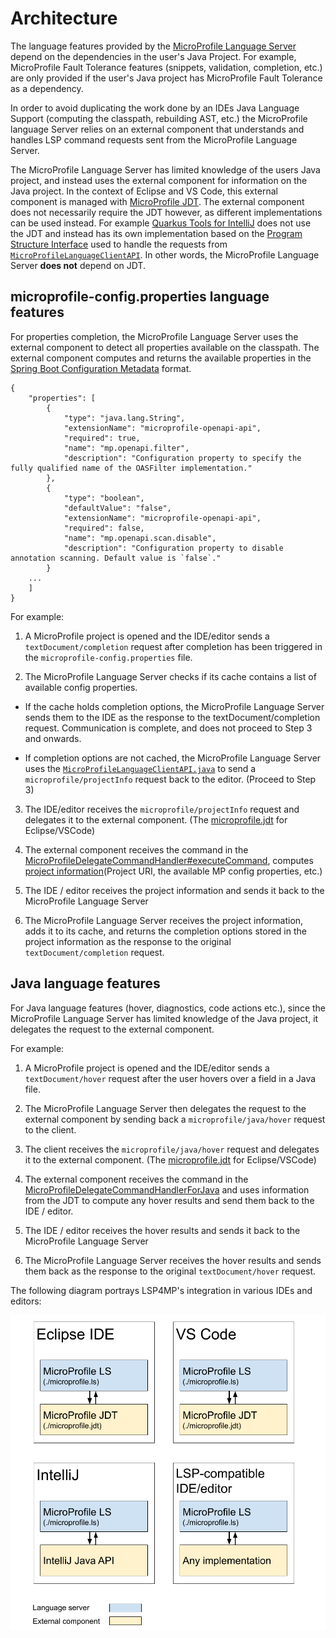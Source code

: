 # Architecture

The language features provided by the [MicroProfile Language Server](./microprofile.ls) depend on the dependencies in the user's Java Project.
For example, MicroProfile Fault Tolerance features (snippets, validation, completion, etc.) are only provided if the user's
Java project has MicroProfile Fault Tolerance as a dependency.

In order to avoid duplicating the work done by an IDEs Java Language Support (computing the classpath, rebuilding AST, etc.) the MicroProfile language Server relies on an external component that understands and handles LSP command requests sent from the MicroProfile Language Server.

The MicroProfile Language Server has limited knowledge of the users Java project, and instead uses the external component for information on the Java project. In the context of Eclipse and VS Code, this external component is managed with [MicroProfile JDT](./microprofile.jdt).
The external component does not necessarily require the JDT however, as different implementations can be used instead. For example [Quarkus Tools for IntelliJ](https://github.com/redhat-developer/intellij-quarkus) does not use the JDT and instead has its own implementation based on the [Program Structure Interface](https://jetbrains.org/intellij/sdk/docs/basics/architectural_overview/psi.html) used to handle the requests from [`MicroProfileLanguageClientAPI`](https://github.com/eclipse/lsp4mp/blob/master/microprofile.ls/org.eclipse.lsp4mp.ls/src/main/java/org/eclipse/lsp4mp/ls/api/MicroProfileLanguageClientAPI.java). In other words, the MicroProfile Language Server **does not** depend on JDT.

## microprofile-config.properties language features

For properties completion, the MicroProfile Language Server uses the external component to detect all properties available on the classpath. The external component computes and returns the available properties in the [Spring Boot Configuration Metadata](https://docs.spring.io/spring-boot/docs/current/reference/html/appendix-configuration-metadata.html#configuration-metadata-format) format.

```
{
	"properties": [
		{
			"type": "java.lang.String",
			"extensionName": "microprofile-openapi-api",
			"required": true,
			"name": "mp.openapi.filter",
			"description": "Configuration property to specify the fully qualified name of the OASFilter implementation."
		},
		{
			"type": "boolean",
			"defaultValue": "false",
			"extensionName": "microprofile-openapi-api",
			"required": false,
			"name": "mp.openapi.scan.disable",
			"description": "Configuration property to disable annotation scanning. Default value is `false`."
		}
    ...
	]
}
```

For example:

1. A MicroProfile project is opened and the IDE/editor sends a `textDocument/completion` request after completion has been triggered in the `microprofile-config.properties` file.

2. The MicroProfile Language Server checks if its cache contains a list of available config properties.

- If the cache holds completion options, the MicroProfile Language Server sends them to the IDE as the response to the textDocument/completion request. Communication is complete, and does not proceed to Step 3 and onwards.

- If completion options are not cached, the MicroProfile Language Server uses the [`MicroProfileLanguageClientAPI.java`](https://github.com/eclipse/lsp4mp/blob/master/microprofile.ls/org.eclipse.lsp4mp.ls/src/main/java/org/eclipse/lsp4mp/ls/api/MicroProfileLanguageClientAPI.java) to send a `microprofile/projectInfo` request back to the editor. (Proceed to Step 3)

3. The IDE/editor receives the `microprofile/projectInfo` request and delegates it to the external component. (The [microprofile.jdt](./microprofile.jdt) for Eclipse/VSCode)

4. The external component receives the command in the [MicroProfileDelegateCommandHandler#executeCommand](https://github.com/eclipse/lsp4mp/blob/master/microprofile.jdt/org.eclipse.lsp4mp.jdt.core/src/main/java/org/eclipse/lsp4mp/jdt/internal/core/ls/MicroProfileDelegateCommandHandler.java#L54), computes [project information](https://github.com/eclipse/lsp4mp/blob/master/microprofile.jdt/org.eclipse.lsp4mp.jdt.core/src/main/java/org/eclipse/lsp4mp/commons/MicroProfileProjectInfo.java)(Project URI, the available MP config properties, etc.)

5. The IDE / editor receives the project information and sends it back to the MicroProfile Language Server

6. The MicroProfile Language Server receives the project information, adds it to its cache, and returns the completion options stored in the project information as the response to the original `textDocument/completion` request.

## Java language features

For Java language features (hover, diagnostics, code actions etc.), since the MicroProfile Language Server has limited knowledge of the Java project, it delegates the request to the external component.

For example:

1. A MicroProfile project is opened and the IDE/editor sends a `textDocument/hover` request after the user hovers over a field in a Java file.

2. The MicroProfile Language Server then delegates the request to the external component by sending back a `microprofile/java/hover` request to the client.

3. The client receives the `microprofile/java/hover` request and delegates it to the external component. (The [microprofile.jdt](./microprofile.jdt) for Eclipse/VSCode)

4. The external component receives the command in the [MicroProfileDelegateCommandHandlerForJava](https://github.com/eclipse/lsp4mp/blob/master/microprofile.jdt/org.eclipse.lsp4mp.jdt.core/src/main/java/org/eclipse/lsp4mp/jdt/internal/core/ls/MicroProfileDelegateCommandHandlerForJava.java#L70) and uses information from the JDT to compute any hover results and send them back to the IDE / editor.

5. The IDE / editor receives the hover results and sends it back to the MicroProfile Language Server

6. The MicroProfile Language Server receives the hover results and sends them back as the response to the original `textDocument/hover` request.

The following diagram portrays LSP4MP's integration in various IDEs and editors:

![Diagram](./images/ls_external_component.png)
